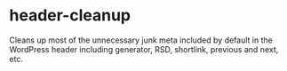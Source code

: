 # header-cleanup
Cleans up most of the unnecessary junk meta included by default in the WordPress header including generator, RSD, shortlink, previous and next, etc.
